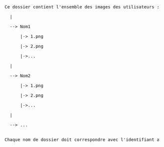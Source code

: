 <pre>Ce dossier contient l'ensemble des images des utilisateurs :<br>
  |<br>
  --> Nom1<br>
      |-> 1.png<br>
      |-> 2.png<br>
      |->...<br>
  |<br>
  --> Nom2<br>
      |-> 1.png<br>
      |-> 2.png<br>
      |->...<br>
  |<br>
  --> ...<br>
  
Chaque nom de dossier doit correspondre avec l'identifiant associé (nom de l'utilisateur).</pre>
